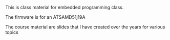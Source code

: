 This is class material for embedded programming class.

The firmware is for an ATSAMD51j19A

The course material are slides that I have created over the years for various topics

